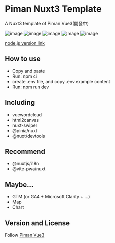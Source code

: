 # Piman Nuxt3 Template  

A Nuxt3 template of Piman Vue3(開發中)  

![image](https://badgen.net/badge/vue/3.x/green) ![image](https://badgen.net/badge/Nuxt/3.x/green) ![image](https://badgen.net/badge/Piman/3.x/green)  ![image](https://badgen.net/badge/nodejs/v18/red) ![image](https://badgen.net/badge/license/Apache-2.0/orange)

[node.js version link](https://nodejs.org/zh-tw/download/releases/)  


## How to use  

- Copy and paste  
- Run: npm ci  
- create .env file, and copy .env.example content
- Run: npm run dev  

## Including   

- vuewordcloud  
- html2canvas    
- nuxt-swiper  
- @pinia/nuxt   
- @nuxt/devtools  


## Recommend  

- @nuxtjs/i18n  
- @vite-pwa/nuxt    


##  Maybe...

- GTM (or GA4 + Microsoft Clarity + ...)
- Map
- Chart


## Version and License  

Follow [Piman Vue3](https://github.com/ya-sai/piman-vue3)  
